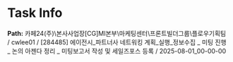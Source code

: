 # Task Info

**Path:** 카페24(주)\본사사업장\[CG]MI본부\마케팅센터\프론트빌더그룹\플로우기획팀 / cwlee01 / [284485] 에이전시_파트너사 네트워킹 계획_실행_정보수집 _ 미팅 진행 _ 논의 아젠다 정리 _ 미팅보고서 작성 및 세일즈포스 등록 / 2025-08-01_00-00-00

